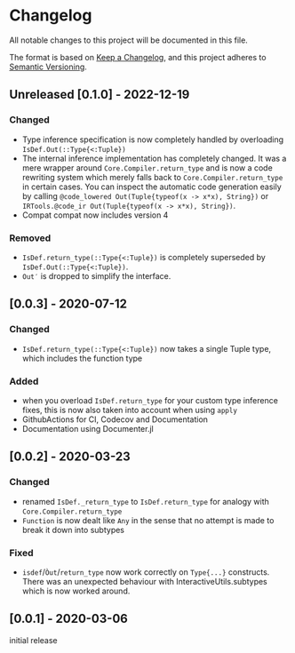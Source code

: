 # Changelog
All notable changes to this project will be documented in this file.

The format is based on [Keep a Changelog](https://keepachangelog.com/en/1.0.0/),
and this project adheres to [Semantic Versioning](https://semver.org/spec/v2.0.0.html).

## Unreleased [0.1.0] - 2022-12-19
### Changed
- Type inference specification is now completely handled by overloading
    `IsDef.Out(::Type{<:Tuple})`
- The internal inference implementation has completely changed. It was a mere wrapper around `Core.Compiler.return_type` and is now a code rewriting system which merely falls back to `Core.Compiler.return_type` in certain cases. You can inspect the automatic code generation easily by calling `@code_lowered Out(Tuple{typeof(x -> x*x), String})` or `IRTools.@code_ir Out(Tuple{typeof(x -> x*x), String})`.
- Compat compat now includes version 4

### Removed
- `IsDef.return_type(::Type{<:Tuple})` is completely superseded by `IsDef.Out(::Type{<:Tuple})`.
- `Out′` is dropped to simplify the interface.

## [0.0.3] - 2020-07-12
### Changed
- `IsDef.return_type(::Type{<:Tuple})` now takes a single Tuple type, which includes the function type

### Added
- when you overload `IsDef.return_type` for your custom type inference fixes, this is now also taken into account when using `apply`
- GithubActions for CI, Codecov and Documentation
- Documentation using Documenter.jl


## [0.0.2] - 2020-03-23
### Changed
- renamed `IsDef._return_type` to `IsDef.return_type` for analogy with `Core.Compiler.return_type`
- `Function` is now dealt like `Any` in the sense that no attempt is made to break it down into subtypes

### Fixed
- `isdef`/`Òut`/`return_type` now work correctly on `Type{...}` constructs. There was an unexpected behaviour with InteractiveUtils.subtypes which is now worked around.

## [0.0.1] - 2020-03-06

initial release
